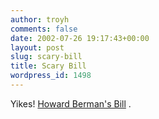 ```yaml
---
author: troyh
comments: false
date: 2002-07-26 19:17:43+00:00
layout: post
slug: scary-bill
title: Scary Bill
wordpress_id: 1498
---
```


Yikes! [Howard Berman's Bill](http://www.nytimes.com/aponline/technology/AP-Downloading-Music.html) .
